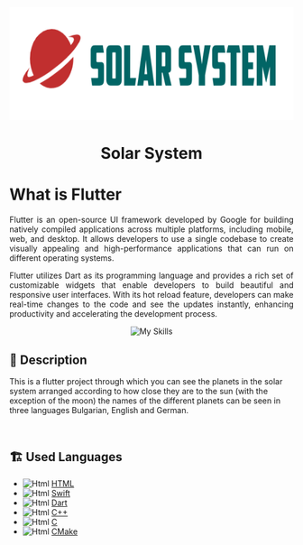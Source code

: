 <p align="center">
  <a href="[https://github.com/SNChapkanov20/Praktika](https://github.com/SNChapkanov20/Praktika)" rel="noopener">
    <img src="assets\planet_logo.png" alt="Logo" width="600" height="200">
  </a>
  
</p>

<h1 align="center">Solar System</h1>



 ## <h1> What is Flutter</h1>

<p align="justify">
  Flutter is an open-source UI framework developed by Google for building natively compiled applications across multiple platforms, including mobile, web, and desktop. It allows developers to use a single codebase to create visually appealing and high-performance applications that can run on different operating systems.
</p>
<p align="justify">
  Flutter utilizes Dart as its programming language and provides a rich set of customizable widgets that enable developers to build beautiful and responsive user interfaces. With its hot reload feature, developers can make real-time changes to the code and see the updates instantly, enhancing productivity and accelerating the development process.
</p>


<p align="center">
  <img src="https://skillicons.dev/icons?i=flutter" alt="My Skills" width="64" height="64">
</p>

## 📖 Description

This is a flutter project through which you can see the planets in the solar system arranged according to how close they are to the sun (with the exception of the moon) the names of the different planets can be seen in three languages Bulgarian, English and German.


<br>

## 🏗️ Used Languages
- <img alt="Html" width="25px" src="https://cdn-icons-png.flaticon.com/512/732/732212.png"> [HTML](https://html.com/)
- <img alt="Html" width="25px" src="https://static-00.iconduck.com/assets.00/swift-icon-256x256-kso02u6m.png"> [Swift](https://www.javatpoint.com/history-of-swift) 
-  <img alt="Html" width="25px" src="https://avatars.githubusercontent.com/u/1609975?s=280&v=4"> [Dart](https://dart.dev/) 
- <img alt="Html" width="25px" src="https://upload.wikimedia.org/wikipedia/commons/thumb/1/18/ISO_C%2B%2B_Logo.svg/800px-ISO_C%2B%2B_Logo.svg.png"> [C++](https://www.codecademy.com/resources/blog/what-is-c-plus-plus-used-for/)
- <img alt="Html" width="25px" src="https://upload.wikimedia.org/wikipedia/commons/thumb/1/18/C_Programming_Language.svg/1200px-C_Programming_Language.svg.png"> [C](https://www.javatpoint.com/c-programming-language-tutorial)
- <img alt="Html" width="25px" src="https://upload.wikimedia.org/wikipedia/commons/thumb/1/13/Cmake.svg/1200px-Cmake.svg.png"> [CMake](https://cmake.org/) 
 


